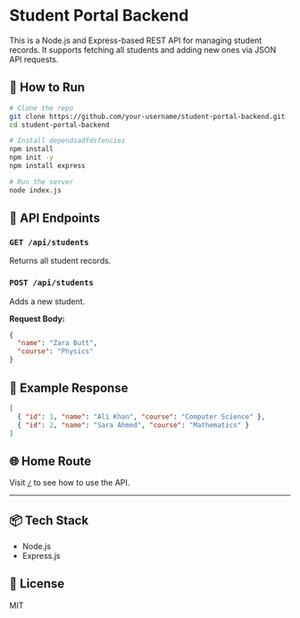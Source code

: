 # Student Portal Backend

This is a Node.js and Express-based REST API for managing student records. It supports fetching all students and adding new ones via JSON API requests.

## 🚀 How to Run

```bash
# Clone the repo
git clone https://github.com/your-username/student-portal-backend.git
cd student-portal-backend

# Install dependsadfdsfencies
npm install
npm init -y
npm install express

# Run the server
node index.js
```

## 🔌 API Endpoints

### `GET /api/students`
Returns all student records.

### `POST /api/students`
Adds a new student.

**Request Body:**
```json
{
  "name": "Zara Butt",
  "course": "Physics"
}
```

## 🧾 Example Response

```json
[
  { "id": 1, "name": "Ali Khan", "course": "Computer Science" },
  { "id": 2, "name": "Sara Ahmed", "course": "Mathematics" }
]
```

## 🌐 Home Route

Visit [`/`](http://localhost:3000/) to see how to use the API.

---

## 📦 Tech Stack

- Node.js
- Express.js

## 📄 License

MIT
